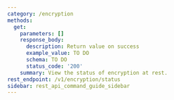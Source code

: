 ```yaml
---
category: /encryption
methods:
  get:
    parameters: []
    response_body:
      description: Return value on success
      example_value: TO DO
      schema: TO DO
      status_code: '200'
    summary: View the status of encryption at rest.
rest_endpoint: /v1/encryption/status
sidebar: rest_api_command_guide_sidebar
---
```

